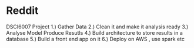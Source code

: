 # Reddit
DSCI6007 Project
1.) Gather Data 
2.) Clean it and make it analysis ready 
3.) Analyse Model Produce Resutls 
4.) Build architecture to store results in a database
5.) Build a front end app on it 
6.) Deploy on AWS , use spark etc
